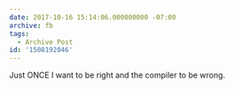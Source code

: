 ```yaml
---
date: 2017-10-16 15:14:06.000000000 -07:00
archive: fb
tags: 
  - Archive Post
id: '1508192046'
---
```


Just ONCE I want to be right and the compiler to be wrong.

